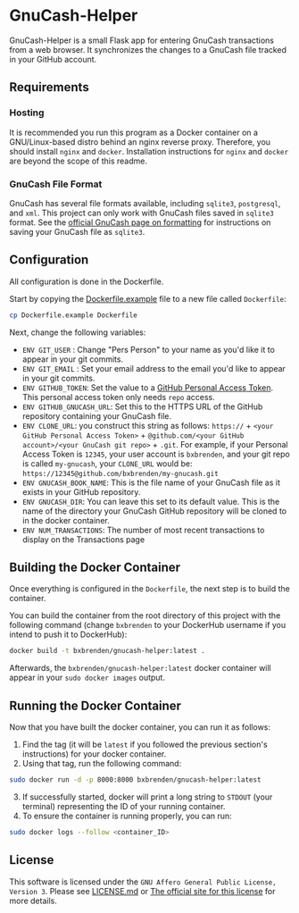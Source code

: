 # GnuCash-Helper

GnuCash-Helper is a small Flask app for entering GnuCash transactions from a web browser.
It synchronizes the changes to a GnuCash file tracked in your GitHub account.

## Requirements
### Hosting
It is recommended you run this program as a Docker container on a GNU/Linux-based distro behind an nginx reverse proxy.
Therefore, you should install `nginx` and `docker`.
Installation instructions for `nginx` and `docker` are beyond the scope of this readme.

### GnuCash File Format
GnuCash has several file formats available, including `sqlite3`, `postgresql`, and `xml`.
This project can only work with GnuCash files saved in  `sqlite3` format.
See the [official GnuCash page on formatting](https://www.gnucash.org/docs/v4/C/gnucash-guide/basics-files1.html) for instructions on saving your GnuCash file as `sqlite3`.


## Configuration
All configuration is done in the Dockerfile.

Start by copying the [Dockerfile.example](https://github.com/bxbrenden/GnuCash-Helper/blob/main/Dockerfile.example) file to a new file called `Dockerfile`:
```bash
cp Dockerfile.example Dockerfile
``` 

Next, change the following variables:
- `ENV GIT_USER` : Change "Pers Person" to your name as you'd like it to appear in your git commits.
- `ENV GIT_EMAIL` : Set your email address to the email you'd like to appear in your git commits.
- `ENV GITHUB_TOKEN`: Set the value to a [GitHub Personal Access Token](https://docs.github.com/en/free-pro-team@latest/github/authenticating-to-github/creating-a-personal-access-token). This personal access token only needs `repo` access.
- `ENV GITHUB_GNUCASH_URL`: Set this to the HTTPS URL of the GitHub repository containing your GnuCash file.
- `ENV CLONE_URL`: you construct this string as follows: `https://` + `<your GitHub Personal Access Token>` + `@github.com/<your GitHub account>/<your GnuCash git repo>` + `.git`. For example, if your Personal Access Token is `12345`, your user account is `bxbrenden`, and your git repo is called `my-gnucash`, your `CLONE_URL` would be: `https://12345@github.com/bxbrenden/my-gnucash.git`
- `ENV GNUCASH_BOOK_NAME`: This is the file name of your GnuCash file as it exists in your GitHub repository.
- `ENV GNUCASH_DIR`: You can leave this set to its default value. This is the name of the directory your GnuCash GitHub repository will be cloned to in the docker container.
- `ENV NUM_TRANSACTIONS`: The number of most recent transactions to display on the Transactions page

## Building the Docker Container
Once everything is configured in the `Dockerfile`, the next step is to build the container.

You can build the container from the root directory of this project with the following command (change `bxbrenden` to your DockerHub username if you intend to push it to DockerHub):
```bash
docker build -t bxbrenden/gnucash-helper:latest .
```
Afterwards, the `bxbrenden/gnucash-helper:latest` docker container will appear in your `sudo docker images` output.

## Running the Docker Container
Now that you have built the docker container, you can run it as follows:
1. Find the tag (it will be `latest` if you followed the previous section's instructions) for your docker container.
2. Using that tag, run the following command:
```bash
sudo docker run -d -p 8000:8000 bxbrenden/gnucash-helper:latest
```
3. If successfully started, docker will print a long string to `STDOUT` (your terminal) representing the ID of your running container.
4. To ensure the container is running properly, you can run:
```bash
sudo docker logs --follow <container_ID>
```

## License
This software is licensed under the `GNU Affero General Public License, Version 3`. Please see [LICENSE.md](https://github.com/bxbrenden/GnuCash-Helper/blob/main/LICENSE.md) or [The official site for this license](https://www.gnu.org/licenses/agpl-3.0.en.html) for more details.
